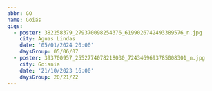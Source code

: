 ```yaml
---
abbr: GO
name: Goiás
gigs:
  - poster: 382258379_279370098254376_6199026742493389576_n.jpg
    city: Águas Lindas
    date: '05/01/2024 20:00'
    daysGroup: 05/06/07
  - poster: 393700957_2552774078218030_7243469693785008301_n.jpg
    city: Goiania
    date: '21/10/2023 16:00'
    daysGroup: 20/21/22
---
```


